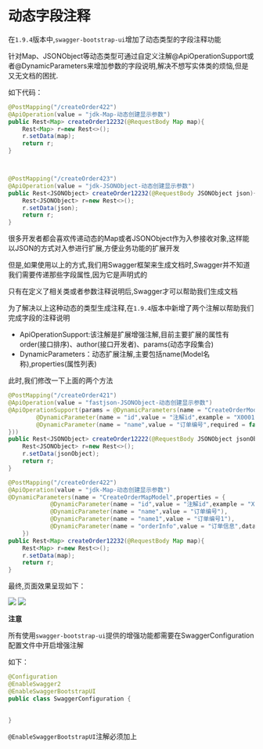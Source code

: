 # 动态字段注释

在`1.9.4`版本中,`swagger-bootstrap-ui`增加了动态类型的字段注释功能

针对Map、JSONObject等动态类型可通过自定义注解@ApiOperationSupport或者@DynamicParameters来增加参数的字段说明,解决不想写实体类的烦恼,但是又无文档的困扰.

如下代码：
```java
@PostMapping("/createOrder422")
@ApiOperation(value = "jdk-Map-动态创建显示参数")
public Rest<Map> createOrder12232(@RequestBody Map map){
    Rest<Map> r=new Rest<>();
    r.setData(map);
    return r;
}



@PostMapping("/createOrder423")
@ApiOperation(value = "jdk-JSONObject-动态创建显示参数")
public Rest<JSONObject> createOrder12232(@RequestBody JSONObject json){
    Rest<JSONObject> r=new Rest<>();
    r.setData(json);
    return r;
}

```

很多开发者都会喜欢传递动态的Map或者JSONObject作为入参接收对象,这样能以JSON的方式对入参进行扩展,方便业务功能的扩展开发

但是,如果使用以上的方式,我们用Swagger框架来生成文档时,Swagger并不知道我们需要传递那些字段属性,因为它是声明式的

只有在定义了相关类或者参数注释说明后,Swagger才可以帮助我们生成文档

为了解决以上这种动态的类型生成注释,在`1.9.4`版本中新增了两个注解以帮助我们完成字段的注释说明

- ApiOperationSupport:该注解是扩展增强注解,目前主要扩展的属性有order(接口排序)、author(接口开发者)、params(动态字段集合)
- DynamicParameters：动态扩展注解,主要包括name(Model名称),properties(属性列表)

此时,我们修改一下上面的两个方法
```java
@PostMapping("/createOrder421")
@ApiOperation(value = "fastjson-JSONObject-动态创建显示参数")
@ApiOperationSupport(params = @DynamicParameters(name = "CreateOrderModel",properties = {
        @DynamicParameter(name = "id",value = "注解id",example = "X000111",required = true,dataTypeClass = Integer.class),
        @DynamicParameter(name = "name",value = "订单编号",required = false)
}))
public Rest<JSONObject> createOrder12222(@RequestBody JSONObject jsonObject){
    Rest<JSONObject> r=new Rest<>();
    r.setData(jsonObject);
    return r;
}

@PostMapping("/createOrder422")
@ApiOperation(value = "jdk-Map-动态创建显示参数")
@DynamicParameters(name = "CreateOrderMapModel",properties = {
            @DynamicParameter(name = "id",value = "注解id",example = "X000111",required = true,dataTypeClass = Integer.class),
            @DynamicParameter(name = "name",value = "订单编号"),
            @DynamicParameter(name = "name1",value = "订单编号1"),
            @DynamicParameter(name = "orderInfo",value = "订单信息",dataTypeClass = Order.class),
    })
public Rest<Map> createOrder12232(@RequestBody Map map){
    Rest<Map> r=new Rest<>();
    r.setData(map);
    return r;
}
```

最终,页面效果呈现如下：

![](/knife4j/images/1-9-4/dynamic-map.png)
![](/knife4j/images/1-9-4/dynamic-json.png)


**注意**

所有使用`swagger-bootstrap-ui`提供的增强功能都需要在SwaggerConfiguration配置文件中开启增强注解

如下：

```java
@Configuration
@EnableSwagger2
@EnableSwaggerBootstrapUI
public class SwaggerConfiguration {
    
    
}

```
`@EnableSwaggerBootstrapUI`注解必须加上


 
 
 